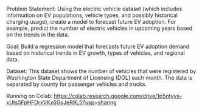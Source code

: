 Problem Statement: Using the electric vehicle dataset (which includes information on EV populations, vehicle types, and possibly historical charging usage), create a model to forecast future EV adoption. For example, predict the number of electric vehicles in upcoming years based on the trends in the data.

Goal: Build a regression model that forecasts future EV adoption demand based on historical trends in EV growth, types of vehicles, and regional data.

Dataset: This dataset shows the number of vehicles that were registered by Washington State Department of Licensing (DOL) each month. The data is separated by county for passenger vehicles and trucks.

Running on Colab:
https://colab.research.google.com/drive/1p5ntyys-xUts5FpHFDrxVKx6GsJeR9L5?usp=sharing
